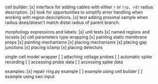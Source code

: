 cell builder:
  [x] interface for adding cables with either `r` or `(rp, rd)` radius description.
  [x] look for opportunities to simplify error handling when working with region descriptions.
  [x] test adding proximal sample when radius does/doesn't match distal radius of parent branch.

morphology expressions and labels:
  [x] unit tests
  [x] named regions and locsets
  [x] cell parameters type wrapping
  [x] painting static membrane props
  [x] painting mechanisms
  [x] placing mechanisms
  [x] placing gap junctions
  [x] placing iclamp
  [x] placing detectors

single-cell model wrapper
  [ ] attaching voltage probes
  [ ] automatic spike recording
  [ ] accessing probe data
  [ ] accessing spike data

examples:
  [x] repair ring.py example
  [ ] example using cell builder
  [ ] example using swc input
